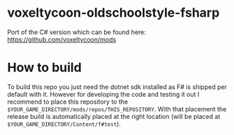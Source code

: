 # voxeltycoon-oldschoolstyle-fsharp
Port of the C# version which can be found here: https://github.com/voxeltycoon/mods

# How to build
To build this repo you just need the dotnet sdk installed as F# is shipped per default with it.
However for developing the code and testing it out I recommend to place this repository to the `$YOUR_GAME_DIRECTORY/mods/repos/THIS_REPOSITORY`.
With that placement the release build is automatically placed at the right location (will be placed at `$YOUR_GAME_DIRECTORY/Content/f#test`).
